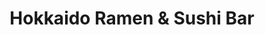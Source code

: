 ---
layout: place
title: "Hokkaido Ramen & Sushi Bar"
permalink: /illinois/evanston/hokkaido-ramen-sushi-bar.html
stateAbbr: IL
stateName: Illinois
cityName: Evanston
place_id: ChIJE-j5bN_RD4gRPtRPDfGmy14
photos:
  - name: >-
      places/ChIJE-j5bN_RD4gRPtRPDfGmy14/photos/AeeoHcKhpOKVo-H1fNznzvJ-eXqxPhBoZpleOZmWg6i3YPIVeNYAv7bTZiw3ZHyrxGn-C3jfkkMzgHKlglyHuhZNLSPKyJBm9BQGuOn3V-m24QO9RDinXfmcZS6ryDEtgeUHQkSDWvcMl1MIDFXl_B40uzT1IVp8VITbzMOxzVbDoQ1RU_aN_7PAy9s8xeTPOtizMSMVPlO9rvhquMZKkBnIj_hlqhF5dBVlHdxv4VMQL5RbhjKa6cIqGGAvA0V-EsQRQyBlG7HND1hMudaXw6t-XHdYvCybZoQvfHMiLhpJax6BAA
    widthPx: 480
    heightPx: 480
    authorAttributions:
      - displayName: Hokkaido Ramen & Sushi Bar
        uri: https://maps.google.com/maps/contrib/108013543680144131110
        photoUri: >-
          https://lh3.googleusercontent.com/a-/ALV-UjVccUrdJudh84HWupSIN1eJBpc6Jkbcrtl3VAsTxV3A1DGRzkg=s100-p-k-no-mo
    flagContentUri: >-
      https://www.google.com/local/imagery/report/?cb_client=maps_api_places.places_api&image_key=!1e10!2sAF1QipOICNC7y9XX3No6Bqo_fsnThTINH7-aELBrYbnN&hl=en-US
    googleMapsUri: >-
      https://www.google.com/maps/place//data=!3m4!1e2!3m2!1sAF1QipOICNC7y9XX3No6Bqo_fsnThTINH7-aELBrYbnN!2e10!4m2!3m1!1s0x880fd1df6cf9e813:0x5ecba6f10d4fd43e
  - name: >-
      places/ChIJE-j5bN_RD4gRPtRPDfGmy14/photos/AeeoHcJZqJVMv9Ai-yGAR2fDlah0f4yJiL78gS4B4Fwww1IR1a59X-6dlROXI5AYgnEpdApiVmzXx9axrH6WLxuxLZso6fGGKMmImhdOU5AHnbl1q0b-VFeuO2Esx1mIrYDu13SEoY8O5WKp3Os0uRZTDhkSTwvwzYczJeVjmuGFlN2B0Vms6_uoQuFEd2cXC5VKkk3zlGa_PB5h_g5TSUYef0ec5P9XS1ZwgCLQGe5qYZqpNWC8wfICMiatKW_I4ekuFFFTJkMv0AjNDThXUCIIUU9mN5ZXOWbkBUJkPJ-qU4UJEg
    widthPx: 4032
    heightPx: 3024
    authorAttributions:
      - displayName: Hokkaido Ramen & Sushi Bar
        uri: https://maps.google.com/maps/contrib/108013543680144131110
        photoUri: >-
          https://lh3.googleusercontent.com/a-/ALV-UjVccUrdJudh84HWupSIN1eJBpc6Jkbcrtl3VAsTxV3A1DGRzkg=s100-p-k-no-mo
    flagContentUri: >-
      https://www.google.com/local/imagery/report/?cb_client=maps_api_places.places_api&image_key=!1e10!2sAF1QipNQoV5BBAYgQaNN4AOs76DUo_Nsz5uz8C33M7QP&hl=en-US
    googleMapsUri: >-
      https://www.google.com/maps/place//data=!3m4!1e2!3m2!1sAF1QipNQoV5BBAYgQaNN4AOs76DUo_Nsz5uz8C33M7QP!2e10!4m2!3m1!1s0x880fd1df6cf9e813:0x5ecba6f10d4fd43e
  - name: >-
      places/ChIJE-j5bN_RD4gRPtRPDfGmy14/photos/AeeoHcL1eBK2exX5yNb0brLvVIUa_nAMbTQH7X8A0RsmJ0n9s9Ixq_Lly4Ni9RS0r9uj3x2tM_dEw9J_nN4XB4l_aOmTYhIOTF2ad7NkxFKQZ44U-FCj95lvUdHfXvcRGRtbdpr7Pk1HusS3JjOtzUSkPziDzIX1NPHs1Xcd9zUbuTeVTJ7Dmgbw7BSDFV5xazyvOmqTTvpxEeGz3VDZtLhlKr8MMVorMLXtENLRXxmtXa1SuPnAD9SNZYlj3qt69AASoG7tCn2_ls2aMerNZhRnnac9Z6DA3yb0AXsi7hsLmpfzLQ
    widthPx: 2048
    heightPx: 1361
    authorAttributions:
      - displayName: Hokkaido Ramen & Sushi Bar
        uri: https://maps.google.com/maps/contrib/108013543680144131110
        photoUri: >-
          https://lh3.googleusercontent.com/a-/ALV-UjVccUrdJudh84HWupSIN1eJBpc6Jkbcrtl3VAsTxV3A1DGRzkg=s100-p-k-no-mo
    flagContentUri: >-
      https://www.google.com/local/imagery/report/?cb_client=maps_api_places.places_api&image_key=!1e10!2sAF1QipPIVjTtwgboJNHpQZSTke3fxbu7wx61icgOb9LD&hl=en-US
    googleMapsUri: >-
      https://www.google.com/maps/place//data=!3m4!1e2!3m2!1sAF1QipPIVjTtwgboJNHpQZSTke3fxbu7wx61icgOb9LD!2e10!4m2!3m1!1s0x880fd1df6cf9e813:0x5ecba6f10d4fd43e
  - name: >-
      places/ChIJE-j5bN_RD4gRPtRPDfGmy14/photos/AeeoHcLi1Q8pQXO0kv4JoocFbbpozWpL6BOLbJ1e-PpS7tUfdeRYXMsJWt9kTQ1BKM3UiK_AuY_viaUlpVCNFsw7PiNQm8MR4Ub4YtRx6V2CPyQgyBCwn-mS1Vr8x8bMcy29tk_dMdlJEAv6UzRLn6fUqFQHWKNC4b4sOWQE-Wxu8Bv1sL__1OVEVeezamc_6u66Wc-tLDGZQQkzd9NgM1wwfE168jnbtDuYyX91ohiOoDCYbNu4cgi2EgN8Fv66IYkpfeqS_chaSYnS8quWlmJMnbRJRV2SnRJ2eK9yYt4JapTSZh09osM-wmyiBLk9bwSu206olwDc5wui1h5-KYxCtxjV4lp0IjuLUPARt9QV1R2AlGu0yvW7bGGzPpdh8jZ35gY1U-h-8dGEkajmVAPV3LeoVFWUAygS9KocCBdUtY_5Mw
    widthPx: 4000
    heightPx: 2252
    authorAttributions:
      - displayName: Lani Hashimoto
        uri: https://maps.google.com/maps/contrib/112323159954632506398
        photoUri: >-
          https://lh3.googleusercontent.com/a/ACg8ocK47Y4wOtBoFj9fpZJJkn3FStIBBdtVHZyItmBX_zxzlWLCJw=s100-p-k-no-mo
    flagContentUri: >-
      https://www.google.com/local/imagery/report/?cb_client=maps_api_places.places_api&image_key=!1e10!2sCIHM0ogKEICAgID3qOypAw&hl=en-US
    googleMapsUri: >-
      https://www.google.com/maps/place//data=!3m4!1e2!3m2!1sCIHM0ogKEICAgID3qOypAw!2e10!4m2!3m1!1s0x880fd1df6cf9e813:0x5ecba6f10d4fd43e
  - name: >-
      places/ChIJE-j5bN_RD4gRPtRPDfGmy14/photos/AeeoHcLUFXiBV71cBHbVgHpcDJb7e_2jpGytrKdQd83KCVYfJ_P2UAzOHY843Nb5urEQLXPjyUi_5uRWF3GvbPs0xZcvzmpsOoCC4uJ8taUQfm3UtdaDf1t9FYE-cpMnXOGP7B8SEsFjy8JWKmGHBoV4lMfF3veRUHu4btEtkafdTfTyEi1zt1Rq0WO40EljxZ169RfH350j7pA1gxctekR0GNjCYrAGqWO5sw1a9Ejd-vSmscXIA7z3yLwFDy9q4X-ZlwGUaZztcnIP39RnBVnwGvMMI3CuzWwF5o1HX6cqYJkJ049zL7Waey93WOoDstnVRoObAlGXu8fgIwdPlyi_p6jQD_Hw1POSabj_JYvBxj6KhkGP7z_Gu0pz64HYMVN0AENuwazbJr3lNvSdqJB1LaEJG9aGb5c5Me1FvJyfmF4
    widthPx: 3240
    heightPx: 2160
    authorAttributions:
      - displayName: 吴锐恒（Ruiheng Edbalt Wu）
        uri: https://maps.google.com/maps/contrib/115646801027222009520
        photoUri: >-
          https://lh3.googleusercontent.com/a-/ALV-UjV4varhEzdJkskYULrXG0WI2oXkqBb6qyV8BnXK4VNRgUVAZy06=s100-p-k-no-mo
    flagContentUri: >-
      https://www.google.com/local/imagery/report/?cb_client=maps_api_places.places_api&image_key=!1e10!2sCIHM0ogKEICAgID_zfSSag&hl=en-US
    googleMapsUri: >-
      https://www.google.com/maps/place//data=!3m4!1e2!3m2!1sCIHM0ogKEICAgID_zfSSag!2e10!4m2!3m1!1s0x880fd1df6cf9e813:0x5ecba6f10d4fd43e
  - name: >-
      places/ChIJE-j5bN_RD4gRPtRPDfGmy14/photos/AeeoHcIlBN_4Wg79JDSpxMz7jiko227IVKns1TM2EBhOp_zq_GsdO3U0PdvHNPc2iaH470Jb3Pmev7EirHAHMN-_6RZ7aKl33a6PHLJU_n7Va49i8eMlcNlJ-u8EBKQ2M9npJaTY0VC5OA6Hht16NDt6zPSxh5ciFnnZW82A08XMBt2oEd7tPl-EYZVsSWfJM4lwM9B_EA-5jUJ5aDLakRAPfk1vuJ8cjQ5bIDSuaHT-tTmwXmUcqF38OwX58mVQRz0Vj1jYvg9ea9BEntCvN1tMeMVolODff_YQBTAHDR-McBGHNL77WCmrtskFxzcVOQmqiGVZBjIc6F8NbpdeZBYTya5W0DWgudm8PKV1ej0S1h6X5X1vsa1CwRcod6kZIk1vuLkzTINrXaBAihp6TjEgYwm8LpdMVsUa2m8L_0gXQ9mg8g
    widthPx: 4032
    heightPx: 3024
    authorAttributions:
      - displayName: Rocio Rivera
        uri: https://maps.google.com/maps/contrib/111637031414602020341
        photoUri: >-
          https://lh3.googleusercontent.com/a-/ALV-UjVA14qsYWWDDEyo4C8B_eRQ77Yx0BELjOaSElwsdI1PXM-XKdqSqg=s100-p-k-no-mo
    flagContentUri: >-
      https://www.google.com/local/imagery/report/?cb_client=maps_api_places.places_api&image_key=!1e10!2sCIHM0ogKEICAgID7jNzzXQ&hl=en-US
    googleMapsUri: >-
      https://www.google.com/maps/place//data=!3m4!1e2!3m2!1sCIHM0ogKEICAgID7jNzzXQ!2e10!4m2!3m1!1s0x880fd1df6cf9e813:0x5ecba6f10d4fd43e
  - name: >-
      places/ChIJE-j5bN_RD4gRPtRPDfGmy14/photos/AeeoHcLFh4Ut0igEkhlfjjvZN5s91UOD92B8lbTiIeAiS-_niQq59g9a0VrRCHt1G1h3Yb-XAB-P0RfwJmIMVaxl26_Lz-_7_usFkw_jSStW8UInYsiJRmWKoQ6JsVzDDixeXea_sVsgJ8OYD5gDmLogQtC-B7NI5n-WrMv4qFewwHp8xIKchl0t0Jjevo12HG3hrZaOZo0ZQWS26TtXMhJpDQm2SZy9Bg4s4gS1ZSGFSVfwBIdpDPC7DFKpx3BfYad5rmesSpyZj_Of2WucrlO_VzKv5Nu__xnDATIstE24iwNRFZAUWc61mNIwdkQmVqKVX-qolB1VS7WnjSZ8ZHb0micOHeH_o23GxHHlZ7zHhCJHT1v3COomYJAao1YS8ojHnaWOw-DS5BXL8Eov_AyQB5orGeHJEOPI2o3YBaGCMkTCOOTG
    widthPx: 3024
    heightPx: 4032
    authorAttributions:
      - displayName: '75'
        uri: https://maps.google.com/maps/contrib/117403948121855107332
        photoUri: >-
          https://lh3.googleusercontent.com/a-/ALV-UjW86vCP5GdpIF7Mr4o7gRdp4nBH4U-iLMgVR3UMorB8uJZgcF96Hw=s100-p-k-no-mo
    flagContentUri: >-
      https://www.google.com/local/imagery/report/?cb_client=maps_api_places.places_api&image_key=!1e10!2sCIHM0ogKEICAgMDggPrymgE&hl=en-US
    googleMapsUri: >-
      https://www.google.com/maps/place//data=!3m4!1e2!3m2!1sCIHM0ogKEICAgMDggPrymgE!2e10!4m2!3m1!1s0x880fd1df6cf9e813:0x5ecba6f10d4fd43e
  - name: >-
      places/ChIJE-j5bN_RD4gRPtRPDfGmy14/photos/AeeoHcJagfNLsH4NSYS1L9cFRyW1btAd7WNF6q2ck7uyf68uOiO2qfnSP0TuSjrDSNP71mjryUreRPRwl1HXSY-CAySLR49UoG6f2LhWxOGQH6K_T-zDuJDSDvV4FAr79KOPej98ORvgPrNtCClvdo5boZA3YrZBzcFXyO0Wvn3teNraT17uIznSQmk5Thvj6P0GlvRghxvcAPKQstMsI9-qRNL5x35kuUUZmKoO_3VoogkhZ4Rw4EPaWegS6ycx3HRSA6RAKyKoy0luA5luq1Sdn9I0xh5v89Mf2iFJd8FqBydBLOXDHUlI96SHwn8_xy88A5_aho7etS6qkZ1VpvCewJZoEYMJhmeZjy77DoOCrshrOb4fKVCKYeuuLtXXS5kiImA5dYpnjSLHac5xGbzILl-qS2kk2r8EDrzFnXXCvuLJWVfk
    widthPx: 3024
    heightPx: 4032
    authorAttributions:
      - displayName: '75'
        uri: https://maps.google.com/maps/contrib/117403948121855107332
        photoUri: >-
          https://lh3.googleusercontent.com/a-/ALV-UjW86vCP5GdpIF7Mr4o7gRdp4nBH4U-iLMgVR3UMorB8uJZgcF96Hw=s100-p-k-no-mo
    flagContentUri: >-
      https://www.google.com/local/imagery/report/?cb_client=maps_api_places.places_api&image_key=!1e10!2sCIHM0ogKEICAgMDggLrxigE&hl=en-US
    googleMapsUri: >-
      https://www.google.com/maps/place//data=!3m4!1e2!3m2!1sCIHM0ogKEICAgMDggLrxigE!2e10!4m2!3m1!1s0x880fd1df6cf9e813:0x5ecba6f10d4fd43e
  - name: >-
      places/ChIJE-j5bN_RD4gRPtRPDfGmy14/photos/AeeoHcJ_UEj_pmUBprOehKnR3DdKRutb6v3ntuKWfLBreoT2NVrTW9_fKPqxzESosFnkPDXAPJSWKH6CFXpx1E17OG-Yo_cAjY5h2QkkUXyF77s-GSpGDAeB0CSldk1v8-UQIB5ed4XNvhtgLRS-FvqzgbKkcRLi5KQifNfpbtT-fysQy_6_S13TqoFSYvvbMdkbxkIJBzarXDGLsAR23Z7WWDiP_-FBjqYkYcEIXeIm0YHTED0_2yb0PAYfdFFRkcQjnJme0CX8wFf0W-snGjPS4a6XOqgM_DYfHk4ShswZ2WckRPhCdHesHcKuIgJr2WqLSZhSuhan92WSv8C-_M1r8QLsAl2DXS4DXJqUtkJ56AybmWfdIzC36z72jjqDhhUQAj1zWK4hiOH3CUkDPi97dQ13KKtT79Tozdr_TLlN0PFkf-oj
    widthPx: 3240
    heightPx: 2160
    authorAttributions:
      - displayName: 吴锐恒（Ruiheng Edbalt Wu）
        uri: https://maps.google.com/maps/contrib/115646801027222009520
        photoUri: >-
          https://lh3.googleusercontent.com/a-/ALV-UjV4varhEzdJkskYULrXG0WI2oXkqBb6qyV8BnXK4VNRgUVAZy06=s100-p-k-no-mo
    flagContentUri: >-
      https://www.google.com/local/imagery/report/?cb_client=maps_api_places.places_api&image_key=!1e10!2sCIHM0ogKEICAgID_zfSS6gE&hl=en-US
    googleMapsUri: >-
      https://www.google.com/maps/place//data=!3m4!1e2!3m2!1sCIHM0ogKEICAgID_zfSS6gE!2e10!4m2!3m1!1s0x880fd1df6cf9e813:0x5ecba6f10d4fd43e
  - name: >-
      places/ChIJE-j5bN_RD4gRPtRPDfGmy14/photos/AeeoHcLdQFE4emvOU0oxNW3xxcTva9lzknetnXVG4yVJS5C-yy5QOEypka_-6ABpXEpzgO5yfr_FKlN-kUwlsDyLMMkbBWhA11pd6WharIFlDmUM2qkwirNibic_03MlYdp8oOucgwwkyeTHPkWeY9U8kjPArX6yXIe6Lc9DeRoX_u8_kQyvpKeX2X-EAIVGWlRATFsdvbooo52Z3nUPflHnT9JFRQEbg4qCuofHoyZU7pzPAHYnGFr2rwCBFygobvYh1swtDWO311Tfzq7he-4UYWgiUHPW1A8RYWTJZhCh_V8yOVuTumH0GISus3aILJ9Ed8jCRDWCBow_m4h9BALQcFKJsrn07QS4Xx78ChW25A7Zses3MgoTTPGYIi36DK2ijf84TLtuNYkNY5QK7d4q_E5Mat7f2OtYh0i7BHbjyYvus7sK
    widthPx: 3024
    heightPx: 4032
    authorAttributions:
      - displayName: sianna Liu
        uri: https://maps.google.com/maps/contrib/107947395881845959733
        photoUri: >-
          https://lh3.googleusercontent.com/a-/ALV-UjVqOU-VzJuxtWHn32yDvJJd0qhHib_fPIE5j8MppzDd-xZ6dXWG=s100-p-k-no-mo
    flagContentUri: >-
      https://www.google.com/local/imagery/report/?cb_client=maps_api_places.places_api&image_key=!1e10!2sCIHM0ogKEICAgICzyfu57wE&hl=en-US
    googleMapsUri: >-
      https://www.google.com/maps/place//data=!3m4!1e2!3m2!1sCIHM0ogKEICAgICzyfu57wE!2e10!4m2!3m1!1s0x880fd1df6cf9e813:0x5ecba6f10d4fd43e
address: 812 Church St, Evanston, IL 60201, USA
street: 812 Church St
city: Evanston
state: IL
zip: '60201'
country: USA
neighborhood: null
latitude: '42.048338'
longitude: '-87.682711'
accessibility_options:
  wheelchairAccessibleEntrance: true
  wheelchairAccessibleRestroom: true
  wheelchairAccessibleSeating: true
business_status: OPERATIONAL
name: Hokkaido Ramen & Sushi Bar
google_maps_links:
  directionsUri: >-
    https://www.google.com/maps/dir//''/data=!4m7!4m6!1m1!4e2!1m2!1m1!1s0x880fd1df6cf9e813:0x5ecba6f10d4fd43e!3e0
  placeUri: https://maps.google.com/?cid=6830736814078153790
  writeAReviewUri: >-
    https://www.google.com/maps/place//data=!4m3!3m2!1s0x880fd1df6cf9e813:0x5ecba6f10d4fd43e!12e1
  reviewsUri: >-
    https://www.google.com/maps/place//data=!4m4!3m3!1s0x880fd1df6cf9e813:0x5ecba6f10d4fd43e!9m1!1b1
  photosUri: >-
    https://www.google.com/maps/place//data=!4m3!3m2!1s0x880fd1df6cf9e813:0x5ecba6f10d4fd43e!10e5
primary_type: Japanese Restaurant
opening_hours:
  regular: null
  current: null
secondary_opening_hours:
  regular:
    weekdayDescriptions: null
    type: null
  current:
    weekdayDescriptions: null
    type: null
phone: null
price_level: null
price_range: null
rating: null
rating_count: 0
website: null
description: null
reviews: null
parking_options: null
payment_options: null
allow_dogs: null
curbside_pickup: null
delivery: null
dine_in: null
good_for_children: null
good_for_groups: null
good_for_sports: null
live_music: null
menu_for_children: null
outdoor_seating: null
reservable: null
restroom: null
serves_beer: null
serves_breakfast: null
serves_brunch: null
serves_cocktails: null
serves_coffee: null
serves_dinner: null
serves_dessert: null
serves_lunch: null
serves_vegetarian_food: null
serves_wine: null
takeout: null

---